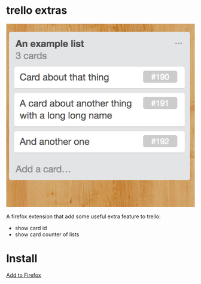 # trello extras

![Screenshot](doc/screenshot.png)

A firefox extension that add some useful extra feature to trello:

- show card id
- show card counter of lists

# Install

[Add to Firefox](
https://addons.mozilla.org/en/firefox/addon/trello-extras/)